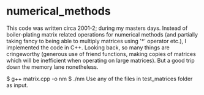 # numerical_methods
This code was written circa 2001-2; during my masters days. Instead of boiler-plating matrix related operations for numerical methods (and partially taking fancy to being able to multiply matrices using '*' operator etc.), I implemented the code in C++.
Looking back, so many things are cringeworthy (generous use of friend functions, making copies of matrices which will be inefficient when operating on large matrices). But a good trip down the memory lane nonetheless.

$  g++ matrix.cpp -o nm
$ ./nm
Use any of the files in test_matrices folder as input.


